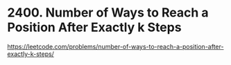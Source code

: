 # 2400. Number of Ways to Reach a Position After Exactly k Steps

https://leetcode.com/problems/number-of-ways-to-reach-a-position-after-exactly-k-steps/